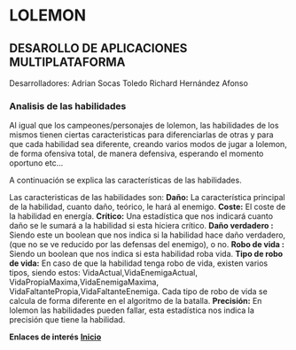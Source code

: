 # LOLEMON
## DESAROLLO DE APLICACIONES MULTIPLATAFORMA 
Desarrolladores:
Adrian Socas Toledo
Richard Hernández Afonso

### Analisis de las habilidades
Al igual que los campeones/personajes de lolemon, las habilidades de los mismos tienen ciertas caracteristicas para diferenciarlas de otras y para que cada habilidad sea diferente, creando varios modos de jugar a lolemon, de forma ofensiva total, de manera defensiva, esperando el momento oportuno etc...

A continuación se explica las características de las habilidades.

Las caracteristicas de las habilidades son:
**Daño:** La característica principal de la habilidad, cuanto daño, teórico, le hará al enemigo.
**Coste:** El coste de la habilidad en energía.
**Crítico:** Una estadística que nos indicará cuanto daño se le sumará a la habilidad si esta hiciera crítico.
**Daño verdadero :** Siendo este un boolean que nos indica si la habilidad hace daño verdadero, (que no se ve reducido por las defensas del enemigo), o no.
**Robo de vida :** Siendo un boolean que nos indica si esta habilidad roba vida.
**Tipo de robo de vida:** En caso de que la habilidad tenga robo de vida, existen varios tipos, siendo estos: VidaActual,VidaEnemigaActual,
    	VidaPropiaMaxima,VidaEnemigaMaxima,
    	VidaFaltantePropia,VidaFaltanteEnemiga.
Cada tipo de robo de vida se calcula de forma diferente en el algoritmo de la batalla.
**Precisión:** En lolemon las habilidades pueden fallar, esta estadística nos indica la precisión que tiene la habilidad.



**Enlaces de interés**
**[Inicio](https://github.com/RichardHanks/Lolemon)**


 

